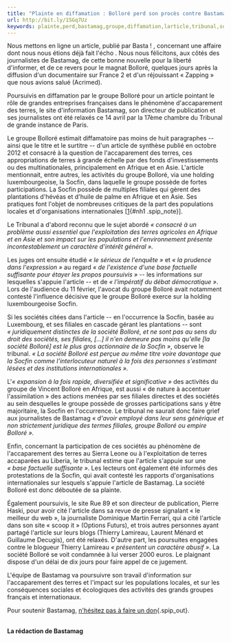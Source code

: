 ```yaml
---
title: "Plainte en diffamation : Bolloré perd son procès contre Bastamag"
url: http://bit.ly/1SGq7Uz
keywords: plainte,perd,bastamag,groupe,diffamation,larticle,tribunal,sociétés,procès,terres,socfin,filiales,société,bolloré
---
```

Nous mettons en ligne un article, publié par Basta ! , concernant une affaire dont nous nous étions déjà fait l'écho . Nous nous félicitons, aux côtés des journalistes de Bastamag, de cette bonne nouvelle pour la liberté d'informer, et de ce revers pour le magnat Bolloré, quelques jours après la diffusion d'un documentaire sur France 2 et d'un réjouissant « Zapping » que nous avions salué (Acrimed).

Poursuivis en diffamation par le groupe Bolloré pour un article pointant le rôle de grandes entreprises françaises dans le phénomène d'accaparement des terres, le site d'information Bastamag, son directeur de publication et ses journalistes ont été relaxés ce 14 avril par la 17ème chambre du Tribunal de grande instance de Paris.

Le groupe Bolloré estimait diffamatoire pas moins de huit paragraphes -- ainsi que le titre et le surtitre -- d'un article de synthèse publié en octobre 2012 et consacré à la question de l'accaparement des terres, ces appropriations de terres à grande échelle par des fonds d'investissements ou des multinationales, principalement en Afrique et en Asie. L'article mentionnait, entre autres, les activités du groupe Bolloré, via une holding luxembourgeoise, la Socfin, dans laquelle le groupe possède de fortes participations. La Socfin possède de multiples filiales qui gèrent des plantations d'hévéas et d'huile de palme en Afrique et en Asie. Ses pratiques font l'objet de nombreuses critiques de la part des populations locales et d'organisations internationales \[[1](#nb1 "Lire l’article incriminé : « Bolloré, Crédit agricole, Louis Dreyfus : ces (...)"){#nh1 .spip_note}\].

Le Tribunal a d'abord reconnu que le sujet abordé *« consacré à un problème aussi essentiel que l'exploitation des terres agricoles en Afrique et en Asie et son impact sur les populations et l'environnement présente incontestablement un caractère d'intérêt général ».*

Les juges ont ensuite étudié *« le sérieux de l'enquête »* et *« la prudence dans l'expression »* au regard *« de l'existence d'une base factuelle suffisante pour étayer les propos poursuivis »* -- les informations sur lesquelles s'appuie l'article -- et de *« l'impératif du débat démocratique »*. Lors de l'audience du 11 février, l'avocat du groupe Bolloré avait notamment contesté l'influence décisive que le groupe Bolloré exerce sur la holding luxembourgeoise Socfin.

Si les sociétés citées dans l'article -- en l'occurrence la Socfin, basée au Luxembourg, et ses filiales en cascade gérant les plantations -- sont *« juridiquement distinctes de la société Bolloré, et ne sont pas au sens du droit des sociétés, ses filiales, \[...\] il n'en demeure pas moins qu'elle \[la société Bolloré\] est le plus gros actionnaire de la Socfin »*, observe le tribunal. *« La société Bolloré est perçue au même titre voire davantage que la Socfin comme l'interlocuteur naturel à la fois des personnes s'estimant lésées et des institutions internationales ».*

L'*« expansion à la fois rapide, diversifiée et significative »* des activités du groupe de Vincent Bolloré en Afrique, est aussi « de nature à accentuer l'assimilation » des actions menées par ses filiales directes et des sociétés au sein desquelles le groupe possède de grosses participations sans y être majoritaire, la Socfin en l'occurrence. Le tribunal ne saurait donc faire grief aux journalistes de Bastamag *« d'avoir employé dans leur sens générique et non strictement juridique des termes filiales, groupe Bolloré ou empire Bolloré ».*

Enfin, concernant la participation de ces sociétés au phénomène de l'accaparement des terres au Sierra Leone ou à l'exploitation de terres accaparées au Liberia, le tribunal estime que l'article s'appuie sur une *« base factuelle suffisante »*. Les lecteurs ont également été informés des protestations de la Socfin, qui avait contesté les rapports d'organisations internationales sur lesquels s'appuie l'article de Bastamag. La société Bolloré est donc déboutée de sa plainte.

Également poursuivis, le site Rue 89 et son directeur de publication, Pierre Haski, pour avoir cité l'article dans sa revue de presse signalant « le meilleur du web », la journaliste Dominique Martin Ferrari, qui a cité l'article dans son site « scoop it » (Options Futurs), et trois autres personnes ayant partagé l'article sur leurs blogs (Thierry Lamireau, Laurent Ménard et Guillaume Decugis), ont été relaxés. D'autre part, les poursuites engagées contre le blogueur Thierry Lamireau *« présentent un caractère abusif »*. La société Bolloré se voit condamnée à lui verser 2000 euros. Le plaignant dispose d'un délai de dix jours pour faire appel de ce jugement.

L'équipe de Bastamag va poursuivre son travail d'information sur l'accaparement des terres et l'impact sur les populations locales, et sur les conséquences sociales et écologiques des activités des grands groupes français et internationaux.

Pour soutenir Bastamag, [n'hésitez pas à faire un don](http://www.bastamag.net/don){.spip_out}.

\
**La rédaction de Bastamag**

